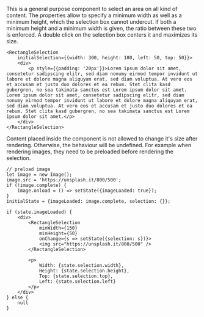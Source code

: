 This is a general purpose component to select an area on all kind of content.
The properties allow to specify a minimum width as well as a minimum height,
which the selection box cannot undercut.
If both a minimum height and a minimum width is given, the ratio between these two is enforced.
A double click on the selection box centers it and maximizes its size.

```
<RectangleSelection
    initialSelection={{width: 300, height: 100, left: 50, top: 50}}>
    <div>
        <p style={{padding: '20px'}}>Lorem ipsum dolor sit amet, consetetur sadipscing elitr, sed diam nonumy eirmod tempor invidunt ut labore et dolore magna aliquyam erat, sed diam voluptua. At vero eos et accusam et justo duo dolores et ea rebum. Stet clita kasd gubergren, no sea takimata sanctus est Lorem ipsum dolor sit amet. Lorem ipsum dolor sit amet, consetetur sadipscing elitr, sed diam nonumy eirmod tempor invidunt ut labore et dolore magna aliquyam erat, sed diam voluptua. At vero eos et accusam et justo duo dolores et ea rebum. Stet clita kasd gubergren, no sea takimata sanctus est Lorem ipsum dolor sit amet.</p>
    </div>
</RectangleSelection>
```

Content placed inside the component is not allowed to change it's size after rendering.
Otherwise, the behaviour will be undefined.
For example when rendering images, they need to be preloaded before rendering the selection.

```
// preload image
let image = new Image();
image.src = 'https://unsplash.it/800/500';
if (!image.complete) {
    image.onload = () => setState({imageLoaded: true});
}
initialState = {imageLoaded: image.complete, selection: {}};

if (state.imageLoaded) {
    <div>
        <RectangleSelection
            minWidth={150}
            minHeight={50}
            onChange={s => setState({selection: s})}>
            <img src="https://unsplash.it/800/500" />
        </RectangleSelection>
        
        <p>
            Width: {state.selection.width}, 
            Height: {state.selection.height}, 
            Top: {state.selection.top}, 
            Left: {state.selection.left}
        </p>
    </div>
} else {
    null
}
```
